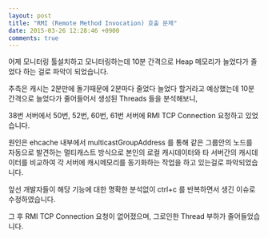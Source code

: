 ```yaml
---
layout: post
title: "RMI (Remote Method Invocation) 호출 문제"
date: 2015-03-26 12:28:46 +0900
comments: true
---
```


어제 모니터링 툴설치하고 모니터링하는데 10분 간격으로 Heap 메모리가 늘었다가 줄었다 하는 걸로 파악이 되었습니다.  

추측은 캐시는 2분만에 돌기때문에 2분마다 줄었다 늘었다 할거라고 예상했는데 10분 간격으로 늘었다가 줄어들어서 생성된 Threads 들을 분석해보니,

38번 서버에서 50번, 52번, 60번, 61번 서버에  RMI TCP Connection 요청하고 있었습니다.  

원인은  ehcache 내부에서 multicastGroupAddress 를 통해 같은 그룹안의 노드를 자동으로 발견하는 멀티캐스트 방식으로 본인의 로컬 캐시데이터와 타 서버간의 캐시데이터를 비교하여 각 서버에 캐시메모리를 동기화하는 작업을 하고 있는걸로 파악되었습니다.

앞선 개발자들이 해당 기능에 대한 명확한 분석없이 ctrl+c 를 반복하면서 생긴 이슈로 수정하였습니다.

그 후 RMI TCP Connection 요청이 없어졌으며, 그로인한 Thread 부하가 줄어들었습니다.
